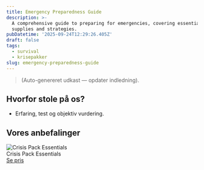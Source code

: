 ```yaml
---
title: Emergency Preparedness Guide
description: >-
  A comprehensive guide to preparing for emergencies, covering essential
  supplies and strategies.
pubDatetime: '2025-09-24T12:29:26.405Z'
draft: false
tags:
  - survival
  - krisepakker
slug: emergency-preparedness-guide
---
```

> (Auto-genereret udkast — opdater indledning).

## Hvorfor stole på os?
- Erfaring, test og objektiv vurdering.

## Vores anbefalinger


<!-- Auto: Affiliate-kort fra Products/SKUs -->

<div class="aff-card"><img src="abstract_15.png (https://v5.airtableusercontent.com/v3/u/45/45/1758729600000/nDK_nW3NWcMduYT-qYTH9g/uXjA90Mq7gxR75scBW-3otnwTUOFhUPTkEfbF1Qr6ub-takbY6LQhANvBZuziVxMjsb5SnjKfQUcoB1z-3NSiCHrk8HP65jmYbLl1fzABS44DhVbjbJj9LdpBnJiPUU1nzYjPKwJP8KM_CCwxDSMWqWYm6IPhUlD_Q8KLipsZP0/aHAtzK06mooX2b_7TZCvr0VkkZqDOAGaZ6KDYqfMXVU)" alt="Crisis Pack Essentials" class="aff-card__img" /><div class="aff-card__meta"><div class="aff-card__title">Crisis Pack Essentials</div><a class="aff-btn" href="https://affiliate.homeessentialsee62.com/deal789?utm_source=klartilalt&utm_medium=affiliate&subid=emergency-preparedness-guide-2025-09-24" rel="sponsored nofollow noopener" target="_blank">Se pris</a></div></div>

